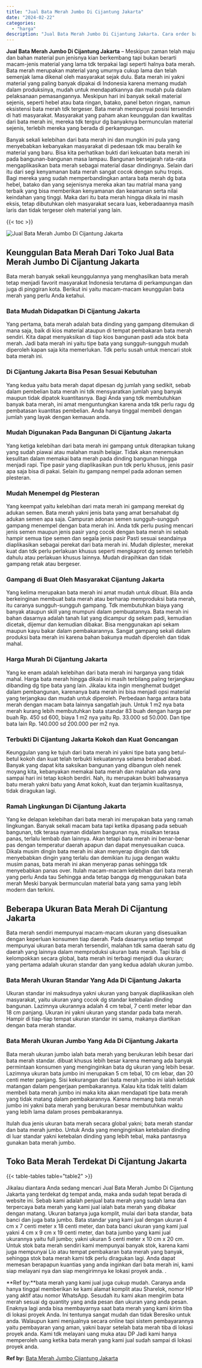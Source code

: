 ```yaml
---
title: "Jual Bata Merah Jumbo Di Cijantung Jakarta"
date: "2024-02-22"
categories: 
  - "harga"
description: "Jual Bata Merah Jumbo Di Cijantung Jakarta. Cara order bata merah yang kami jual juga cukup mudah. Caranya anda hanya tinggal memberikan ke kami alamat kompl..."
---
```


**Jual Bata Merah Jumbo Di Cijantung Jakarta** – Meskipun zaman telah maju dan bahan material pun jenisnya kian berkembang tapi bukan berarti macam-jenis material yang lama tdk terpakai lagi seperti halnya bata merah. Bata merah merupakan material yang umurnya cukup lama dan telah semenjak lama dikenal oleh masyarakat sejak dulu. Bata merah ini yakni material yang paling banyak dipakai di Indonesia karena memang mudah dalam produksinya, mudah untuk mendapatkannya dan mudah pula dalam pelaksanaan pemasangannya. Meskipun hari ini banyak sekali material sejenis, seperti hebel atau bata ringan, batako, panel beton ringan, namun eksistensi bata merah tdk tergeser. Bata merah mempunyai posisi tersendiri di hati masyarakat. Masyarakat yang paham akan keunggulan dan kwalitas dari bata merah ini, mereka tdk tergiur dg banyaknya bermunculan material sejenis, terlebih mereka yang berada di perkampungan.

Banyak sekali kelebihan dari bata merah ini dan mungkin ini pula yang menyebabkan kebanyakan masyarakat di pedesaan tdk mau beralih ke material yang baru. Bisa kita perhatikan bukti dari kekuatan bata merah ini pada bangunan-bangunan masa lampau. Bangunan bersejarah rata-rata mengaplikasikan bata merah sebagai material dasar dindingnya. Selain dari itu dari segi kenyamanan bata merah sangat cocok dengan suhu tropis. Bagi mereka yang sudah memperbandingkan antara bata merah dg bata hebel, batako dan yang sejenisnya mereka akan tau matrial mana yang terbaik yang bisa memberikan kenyamanan dan keamanan serta nilai keindahan yang tinggi. Maka dari itu bata merah hingga dikala ini masih eksis, tetap dibutuhkan oleh masyarakat secara luas, keberadaannya masih laris dan tidak tergeser oleh material yang lain.

{{< toc >}}

![Jual Bata Merah Jumbo Di Cijantung Jakarta](/images/jual-bata-merah-22.png)

## Keunggulan Bata Merah Dari Toko Jual Bata Merah Jumbo Di Cijantung Jakarta

Bata merah banyak sekali keunggulannya yang menghasilkan bata merah tetap menjadi favorit masyarakat Indonesia terutama di perkampungan dan juga di pinggiran kota. Berikut ini yaitu macam-macam keunggulan bata merah yang perlu Anda ketahui.

### Bata Mudah Didapatkan Di Cijantung Jakarta

Yang pertama, bata merah adalah bata dinding yang gampang ditemukan di mana saja, baik di kios material ataupun di tempat pembakaran bata merah sendiri. Kita dapat menyaksikan di tiap kios bangunan pasti ada stok bata merah. Jadi bata merah ini yaitu tipe bata yang sungguh-sungguh mudah diperoleh kapan saja kita memerlukan. Tdk perlu susah untuk mencari stok bata merah ini.

### Di Cijantung Jakarta Bisa Pesan Sesuai Kebutuhan

Yang kedua yaitu bata merah dapat dipesan dg jumlah yang sedikit, sebab dalam pembelian bata merah ini tdk mensyaratkan jumlah yang banyak maupun tidak dipatok kuantitasnya. Bagi Anda yang tdk membutuhkan banyak bata merah, ini amat menguntungkan karena anda tdk perlu ragu dg pembatasan kuantitas pembelian. Anda hanya tinggal membeli dengan jumlah yang layak dengan kemauan anda.

### Mudah Digunakan Pada Bangunan Di Cijantung Jakarta

Yang ketiga kelebihan dari bata merah ini gampang untuk diterapkan tukang yang sudah piawai atau malahan masih belajar. Tidak akan menemukan kesulitan dalam memakai bata merah pada dinding bangunan hingga menjadi rapi. Tipe pasir yang diaplikasikan pun tdk perlu khusus, jenis pasir apa saja bisa di pakai. Selain itu gampang nempel pada adonan semen plesteran.

### Mudah Menempel dg Plesteran

Yang keempat yaitu kelebihan dari mata merah ini gampang merekat dg adukan semen. Bata merah yakni jenis bata yang amat bersahabat dg adukan semen apa saja. Campuran adonan semen sungguh-sungguh gampang menempel dengan bata merah ini. Anda tdk perlu pusing mencari jenis semen maupun jenis pasir yang cocok dengan bata merah ini sebab hampir semua tipe semen dan segala jenis pasir Pasti sesuai seandainya diaplikasikan sebagai perekat dari bata merah ini. Mudah diplester, merekat kuat dan tdk perlu perlakuan khusus seperti mengkaprot dg semen terlebih dahulu atau perlakuan khusus lainnya. Mudah dirapihkan dan tidak gampang retak atau bergeser.

### Gampang di Buat Oleh Masyarakat Cijantung Jakarta

Yang kelima merupakan bata merah ini amat mudah untuk dibuat. Bila anda berkeinginan membuat bata merah atau berharap memproduksi bata merah, itu caranya sungguh-sungguh gampang. Tdk membutuhkan biaya yang banyak ataupun skill yang mumpuni dalam pembuatannya. Bata merah ini bahan dasarnya adalah tanah liat yang dicampur dg sekam padi, kemudian dicetak, dijemur dan kemudian dibakar. Bisa menggunakan api sekam maupun kayu bakar dalam pembakarannya. Sangat gampang sekali dalam produksi bata merah ini karena bahan bakunya mudah diperoleh dan tidak mahal.

### Harga Murah Di Cijantung Jakarta

Yang ke enam adalah kelebihan dari bata merah ini harganya yang tidak mahal. Harga bata merah hingga dikala ini masih terbilang paling terjangkau dibanding dg tipe bata yang lain. Jikalau kita ingin menghemat budget dalam pembangunan, karenanya bata merah ini bisa menjadi opsi material yang terjangkau dan mudah untuk diperoleh. Perbedaan harga antara bata merah dengan macam bata lainnya sangatlah jauh. Untuk 1 m2 nya bata merah kurang lebih membutuhkan bata standar 83 buah dengan harga per buah Rp. 450 sd 600, biaya 1 m2 nya yaitu Rp. 33.000 sd 50.000. Dan tipe bata lain Rp. 140.000 sd 200.000 per m2 nya.

### Terbukti Di Cijantung Jakarta Kokoh dan Kuat Goncangan

Keunggulan yang ke tujuh dari bata merah ini yakni tipe bata yang betul-betul kokoh dan kuat telah terbukti kekuatannya selama berabad abad. Banyak yang dapat kita saksikan bangunan yang dibangun oleh nenek moyang kita, kebanyakan memakai bata merah dan malahan ada yang sampai hari ini tetap kokoh berdiri. Nah, itu merupakan bukti bahwasanya batu merah yakni batu yang Amat kokoh, kuat dan terjamin kualitasnya, tidak diragukan lagi.

### Ramah Lingkungan Di Cijantung Jakarta

Yang ke delapan kelebihan dari bata merah ini merupakan bata yang ramah lingkungan. Banyak sekali macam bata tapi ketika dipasang pada sebuah bangunan, tdk terasa nyaman didalam bangunan nya, misalkan terasa panas, terlalu lembab dan lainnya. Akan tetapi bata merah ini benar-benar pas dengan temperatur daerah apapun dan dapat menyesuaikan cuaca. Dikala musim dingin bata merah ini akan menyerap dingin dan tdk menyebabkan dingin yang terlalu dan demikian itu juga dengan waktu musim panas, bata merah ini akan menyerap panas sehingga tdk menyebabkan panas over. Itulah macam-macam kelebihan dari bata merah yang perlu Anda tau Sehingga anda tetap bangga dg menggunakan bata merah Meski banyak bermunculan material bata yang sama yang lebih modern dan terkini.

## Beberapa Ukuran Bata Merah Di Cijantung Jakarta

Bata merah sendiri mempunyai macam-macam ukuran yang disesuaikan dengan keperluan konsumen tiap daerah. Pada dasarnya setiap tempat mempunyai ukuran bata merah tersendiri, malahan tdk sama daerah satu dg daerah yang lainnya dalam memproduksi ukuran bata merah. Tapi bila di kelompokkan secara global, bata merah ini terbagi menjadi dua ukuran; yang pertama adalah ukuran standar dan yang kedua adalah ukuran jumbo.

### Bata Merah Ukuran Standar Yang Ada Di Cijantung Jakarta

Ukuran standar ini maksudnya yakni ukuran yang banyak diaplikasikan oleh masyarakat, yaitu ukuran yang cocok dg standar ketebalan dinding bangunan. Lazimnya ukurannya adalah 4 cm tebal, 7 centi meter lebar dan 18 cm panjang. Ukuran ini yakni ukuran yang standar pada bata merah. Hampir di tiap-tiap tempat ukuran standar ini sama, makanya diartikan dengan bata merah standar.

### Bata Merah Ukuran Jumbo Yang Ada Di Cijantung Jakarta

Bata merah ukuran jumbo ialah bata merah yang berukuran lebih besar dari bata merah standar. dibuat khusus lebih besar karena memang ada banyak permintaan konsumen yang menginginkan bata dg ukuran yang lebih besar. Lazimnya ukuran bata jumbo ini merupakan 5 cm tebal, 10 cm lebar, dan 20 centi meter panjang. Sisi kekurangan dari bata merah jumbo ini ialah ketidak matangan dalam pengerjaan pembakarannya. Kalau kita tidak teliti dalam membeli bata merah jumbo ini maka kita akan mendapati tipe bata merah yang tidak matang dalam pembakarannya. Karena memang bata merah jumbo ini yakni bata merah yang berukuran besar membutuhkan waktu yang lebih lama dalam proses pembakarannya.

Itulah dua jenis ukuran bata merah secara global yakni; bata merah standar dan bata merah jumbo. Untuk Anda yang menginginkan ketebalan dinding di luar standar yakni ketebalan dinding yang lebih tebal, maka pantasnya gunakan bata merah jumbo.

## Toko Bata Merah Terdekat Di Cijantung Jakarta

{{< table-tables table="table2" >}}

Jikalau diantara Anda sedang mencari Jual Bata Merah Jumbo Di Cijantung Jakarta yang terdekat dg tempat anda, maka anda sudah tepat berada di website ini. Sebab kami adalah penjual bata merah yang sudah lama dan terpercaya bata merah yang kami jual ialah bata merah yang dibakar dengan matang. Ukuran batanya juga komplit, mulai dari bata standar, bata banci dan juga bata jumbo. Bata standar yang kami jual dengan ukuran 4 cm x 7 centi meter x 18 centi meter, dan bata banci ukuran yang kami jual yakni 4 cm x 9 cm x 19 centi meter, dan bata jumbo yang kami jual ukurannya yaitu full jumbo; yakni ukuran 5 centi meter x 10 cm x 20 cm. Untuk stok bata merah sendiri kami mempunyai banyak stok, karena kami juga mempunyai Lio atau tempat pembakaran bata merah yang banyak, sehingga stok bata merah kami tdk perlu diragukan lagi. Anda dapat memesan berapapun kuantias yang anda inginkan dari bata merah ini, kami siap melayani nya dan siap mengirimnya ke lokasi proyek anda.
.

**Ref by:**bata merah yang kami jual juga cukup mudah. Caranya anda hanya tinggal memberikan ke kami alamat komplit atau Sharelok, nomor HP yang aktif atau nomor WhatsApp. Sesudah itu kami akan mengirim bata merah sesuai dg quantity yang anda pesan dan ukuran yang anda pesan. Enaknya lagi anda bisa membayarnya saat bata merah yang kami kirim tiba di lokasi proyek Anda. Ini tentunya sangat mudah dan tidak Beresiko untuk anda. Walaupun kami menjualnya secara online tapi sistem pembayarannya yaitu pembayaran yang aman, yakni bayar setelah bata merah tiba di lokasi proyek anda. Kami tdk melayani uang muka atau DP Jadi kami hanya memperoleh uang ketika bata merah yang kami jual sudah sampai di lokasi proyek anda.

**Ref by:** [Bata Merah Jumbo Cijantung Jakarta](https://id.wikipedia.org/wiki/Bata)
